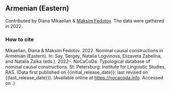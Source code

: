## Armenian (Eastern)

Contributed by Diana Mikaelian & [Maksim Fedotov](https://iling.spb.ru/persons/fedotov-maksim-leonidovich). The data were gathered in 2022.

### How to cite

Mikaelian, Diana & Maksim Fedotov. 2022. Nominal causal constructions in Armenian (Eastern). In: Say, Sergey, Natalia Logvinova,
Elizaveta Zabelina, and Natalia Zaika (eds.). 2022–. NoCaCoDa: Typological database of nominal causal constructions.
St. Petersburg: Institute for Linguistic Studies, RAS. (Data first published on {{initial_release_date}};
last revised on {{last_release_date}}). (Available online at https://nocacoda.info. Accessed on <span class="today-span"></span>.)
